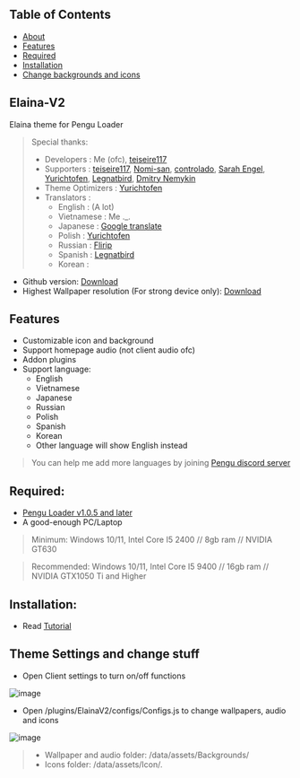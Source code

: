 ## Table of Contents
 - [About](#elaina-v2)
 - [Features](#features)
 - [Required](#required)
 - [Installation](#installation)
 - [Change backgrounds and icons](#theme-settings-and-change-stuff)

## Elaina-V2
Elaina theme for Pengu Loader

> Special thanks:
>  - Developers       : Me (ofc), [teiseire117](https://github.com/teisseire117)
>  - Supporters       : [teiseire117](https://github.com/teisseire117), [Nomi-san](https://github.com/nomi-san), [controlado](https://github.com/controlado), [Sarah Engel](https://github.com/PrincessAkira), [Yurichtofen](https://github.com/Yurichtofen), [Legnatbird](https://github.com/Legnatbird), [Dmitry Nemykin](https://github.com/DmitryFisk)
>  - Theme Optimizers : [Yurichtofen](https://github.com/Yurichtofen)
>  - Translators      : 
>    + English : (A lot)
>    + Vietnamese : Me ._.
>    + Japanese   : [Google translate](https://translate.google.com/)
>    + Polish     : [Yurichtofen](https://github.com/Yurichtofen)
>    + Russian    : [Flirip](https://github.com/Flirip)
>    + Spanish    : [Legnatbird](https://github.com/Legnatbird)
>    + Korean     : []()


 - Github version: [Download](https://github.com/Elaina69/Elaina-V2/releases)
 - Highest Wallpaper resolution (For strong device only): [Download](https://drive.google.com/drive/folders/1wvNF18fM9QkzE-a0aBDvJQjB36lWcFbU?usp=sharing)

## Features
 - Customizable icon and background
 - Support homepage audio (not client audio ofc)
 - Addon plugins
 - Support language:
   + English
   + Vietnamese
   + Japanese
   + Russian
   + Polish
   + Spanish 
   + Korean
   + Other language will show English instead

> You can help me add more languages by joining [Pengu discord server](https://chat.pengu.lol/)

## Required: 
 - [Pengu Loader v1.0.5 and later](https://github.com/PenguLoader/PenguLoader/releases)
 - A good-enough PC/Laptop

> Minimum: Windows 10/11, Intel Core I5 2400 // 8gb ram // NVIDIA GT630

> Recommended: Windows 10/11, Intel Core I5 9400 // 16gb ram // NVIDIA GTX1050 Ti and Higher
 
## Installation:
 - Read [Tutorial](https://github.com/Elaina69/Elaina-V2/blob/main/Tutorial.md)

## Theme Settings and change stuff
 - Open Client settings to turn on/off functions

![image](https://github.com/Elaina69/Elaina-V2/assets/94338907/0ed7b615-087a-49f6-bbc4-5ac80b6abe41)


 - Open /plugins/ElainaV2/configs/Configs.js to change wallpapers, audio and icons

![image](https://github.com/Elaina69/Elaina-V2/assets/94338907/626d14bb-d1bf-4992-becd-bd05dce3557e)


> - Wallpaper and audio folder: /data/assets/Backgrounds/
> - Icons folder: /data/assets/Icon/.
